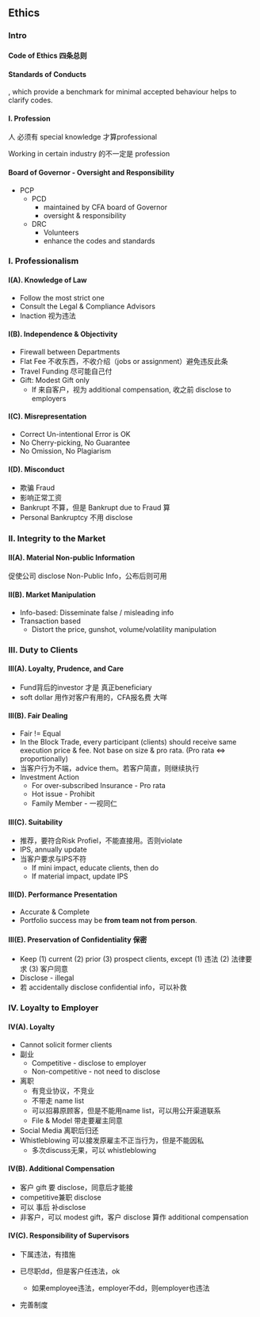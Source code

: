 ## Ethics

### Intro

#### Code of Ethics 四条总则

#### Standards of Conducts 

, which provide a benchmark for minimal accepted behaviour helps to clarify codes.

#### I. Profession

人 必须有 special knowledge 才算professional

Working in certain industry 的不一定是 profession

#### Board of Governor - Oversight and Responsibility 

- PCP
    - PCD
        - maintained by CFA board of Governor
        - oversight & responsibility
    - DRC
        - Volunteers
        - enhance the codes and standards

### I. Professionalism

#### I(A). Knowledge of Law

- Follow the most strict one
- Consult the Legal & Compliance Advisors
- Inaction 视为违法

#### I(B). Independence & Objectivity

- Firewall between Departments
- Flat Fee 不收东西，不收介绍（jobs or assignment）避免违反此条
- Travel Funding 尽可能自己付
- Gift: Modest Gift only 
    - If 来自客户，视为 additional compensation, 收之前 disclose to employers

#### I(C). Misrepresentation

- Correct Un-intentional Error is OK
- No Cherry-picking, No Guarantee
- No Omission, No Plagiarism  

#### I(D). Misconduct

- 欺骗 Fraud
- 影响正常工资
- Bankrupt 不算，但是 Bankrupt due to Fraud 算
- Personal Bankruptcy 不用 disclose

### II. Integrity to the Market

#### II(A). Material Non-public Information

促使公司 disclose Non-Public Info，公布后则可用

#### II(B). Market Manipulation

- Info-based: Disseminate false / misleading info
- Transaction based
    - Distort the price, gunshot, volume/volatility manipulation 

### III. Duty to Clients

#### III(A). Loyalty, Prudence, and Care

- Fund背后的investor 才是 真正beneficiary
- soft dollar 用作对客户有用的，CFA报名费 大咩

#### III(B). Fair Dealing

- Fair != Equal
- In the Block Trade, every participant (clients) should receive same execution price & fee. Not base on size & pro rata. (Pro rata <=> proportionally)
- 当客户行为不端，advice them。若客户简直，则继续执行
- Investment Action
    - For over-subscribed Insurance - Pro rata
    - Hot issue - Prohibit
    - Family Member - 一视同仁

#### III(C). Suitability

- 推荐，要符合Risk Profiel，不能直接用。否则violate
- IPS, annually update
- 当客户要求与IPS不符
    - If mini impact, educate clients, then do
    - If material impact, update IPS

#### III(D). Performance Presentation

- Accurate & Complete
- Portfolio success may be **from team not from person**.

#### III(E). Preservation of Confidentiality 保密

- Keep (1) current (2) prior (3) prospect clients, except (1) 违法 (2) 法律要求 (3) 客户同意
- Disclose - illegal
- 若 accidentally disclose confidential info，可以补救

### IV. Loyalty to Employer

#### IV(A). Loyalty

- Cannot solicit former clients
- 副业
    - Competitive - disclose to employer
    - Non-competitive - not need to disclose
- 离职 
    - 有竞业协议，不竞业
    - 不带走 name list
    - 可以招募原顾客，但是不能用name list，可以用公开渠道联系
    - File & Model 带走要雇主同意
- Social Media 离职后归还
- Whistleblowing 可以接发原雇主不正当行为，但是不能因私
    - 多次discuss无果，可以 whistleblowing

#### IV(B). Additional Compensation

- 客户 gift 要 disclose，同意后才能接
- competitive兼职 disclose
- 可以 事后 补disclose
- 非客户，可以 modest gift，客户 disclose 算作 additional compensation

#### IV(C). Responsibility of Supervisors

- 下属违法，有措施

- 已尽职dd，但是客户任违法，ok

    - 如果employee违法，employer不dd，则employer也违法

- 完善制度

    